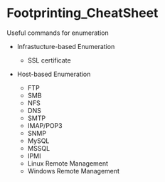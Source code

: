 # Footprinting_CheatSheet
Useful commands for enumeration

- Infrastucture-based Enumeration
  - SSL certificate
 
- Host-based Enumeration
  - FTP
  - SMB
  - NFS
  - DNS
  - SMTP
  - IMAP/POP3
  - SNMP
  - MySQL
  - MSSQL
  - IPMI
  - Linux Remote Management
  - Windows Remote Management
